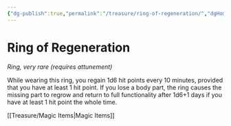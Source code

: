 ```yaml
---
{"dg-publish":true,"permalink":"/treasure/ring-of-regeneration/","dgHomeLink":false,"dgPassFrontmatter":true}
---
```



# Ring of Regeneration

*Ring, very rare (requires attunement)*

While wearing this ring, you regain 1d6 hit points every 10 minutes, provided that you have at least 1 hit point. If you lose a body part, the ring causes the missing part to regrow and return to full functionality after 1d6+1 days if you have at least 1 hit point the whole time.


[[Treasure/Magic Items|Magic Items]]
